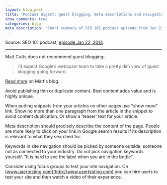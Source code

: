 ```yaml
---
layout: blog_post
title: "Podcast Digest: guest blogging, meta descriptions and navigation"
show_comments: true
categories: blog
meta_description: "Short summary of SEO 101 podcast episode from Jan 22, 2014 about guest blogging, snippets to articles, keywords in site navigation and more."
---
```


Source: SEO 101 podcast, [episode Jan 22, 2014](http://www2.webmasterradio.fm/seo-101/2014/guest-blogging-stick-a-fork-in-it-expedia-paid-link-damage-google-slams-paid-ads).

---

Matt Cutts does not recommend guest blogging:

> I’d expect Google’s webspam team to take a pretty dim view of guest blogging going forward.

[Read more](http://www.mattcutts.com/blog/guest-blogging/) on Matt's blog.

Avoid publishing thin or duplicate content. Best content adds value and is highly unique.

When putting snippets from your articles on other pages use "show more" link. Show no more than one paragraph from the article in the snippet to avoid content duplication. Or show a 'teaser' text for your article.

Meta description should precisely describe the content of the page. People are more likely to click on your link in Google search results if its description is relevant to what they searched for.

Keywords in site navigation should be picked by someone outside, someone not as connected to your industry. Do not pick navigation keywords yourself. "It is hard to see the label when you are in the bottle".

Consider using focus groups to test your site navigation. On [www.usertesting.com](http://www.usertesting.com) you can hire users to test your site and then watch a video of their experience.
